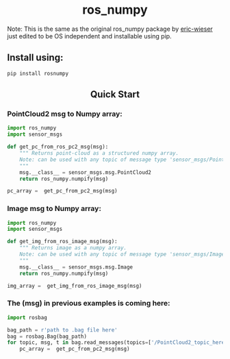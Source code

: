 # <div align="center">ros_numpy</div>

Note: This is the same as the original ros_numpy package by  [eric-wieser](https://github.com/eric-wieser) just edited to be OS independent and installable using pip.

## <div align="left">Install using:</div>
```
pip install rosnumpy
```

## <div align="center">Quick Start</div>
### PointCloud2 msg to Numpy array:
```Python
import ros_numpy
import sensor_msgs

def get_pc_from_ros_pc2_msg(msg):
    """ Returns point-cloud as a structured numpy array. 
    Note: can be used with any topic of message type 'sensor_msgs/PointCloud2'
    """
    msg.__class__ = sensor_msgs.msg.PointCloud2
    return ros_numpy.numpify(msg)

pc_array =  get_pc_from_pc2_msg(msg)
```

### Image msg to Numpy array:
```Python
import ros_numpy
import sensor_msgs

def get_img_from_ros_image_msg(msg):
    """ Returns image as a numpy array. 
    Note: can be used with any topic of message type 'sensor_msgs/Image'
    """
    msg.__class__ = sensor_msgs.msg.Image
    return ros_numpy.numpify(msg)

img_array =  get_img_from_ros_image_msg(msg)
```
### The (msg) in previous examples is coming here:
```Python
import rosbag

bag_path = r'path to .bag file here'
bag = rosbag.Bag(bag_path)
for topic, msg, t in bag.read_messages(topics=['/PointCloud2_topic_here']):
    pc_array =  get_pc_from_pc2_msg(msg)
```




